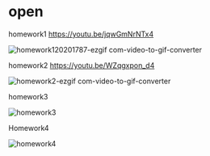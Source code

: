 # open

homework1 
https://youtu.be/jqwGmNrNTx4

![homework120201787-ezgif com-video-to-gif-converter](https://github.com/user-attachments/assets/57cb1a12-eac3-41c9-8c48-957990327eb0)



homework2 
https://youtu.be/WZqgxpon_d4

![homework2-ezgif com-video-to-gif-converter](https://github.com/user-attachments/assets/85597622-fa9e-496b-b1cf-e706641a908e)

homework3

![homework3](https://github.com/user-attachments/assets/9627b4d5-e633-408d-abad-ab382b75dcd9)


Homework4

![homework4](https://github.com/user-attachments/assets/bfacceb3-9910-4614-91d4-843f7e8e9ab7)



